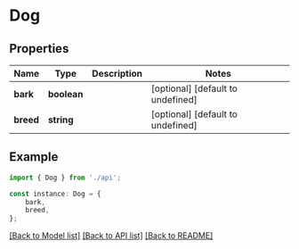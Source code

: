 # Dog


## Properties

Name | Type | Description | Notes
------------ | ------------- | ------------- | -------------
**bark** | **boolean** |  | [optional] [default to undefined]
**breed** | **string** |  | [optional] [default to undefined]

## Example

```typescript
import { Dog } from './api';

const instance: Dog = {
    bark,
    breed,
};
```

[[Back to Model list]](../README.md#documentation-for-models) [[Back to API list]](../README.md#documentation-for-api-endpoints) [[Back to README]](../README.md)
